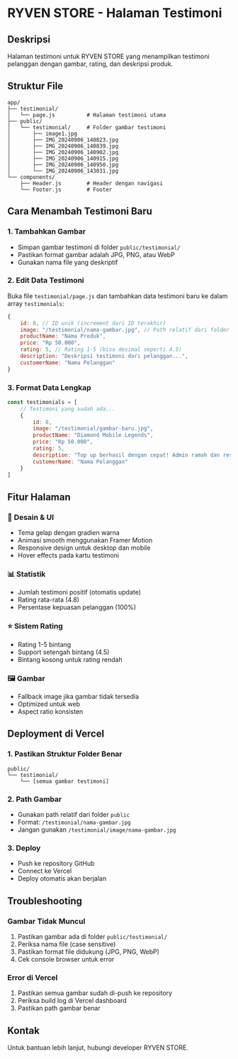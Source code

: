 # RYVEN STORE - Halaman Testimoni

## Deskripsi
Halaman testimoni untuk RYVEN STORE yang menampilkan testimoni pelanggan dengan gambar, rating, dan deskripsi produk.

## Struktur File
```
app/
├── testimonial/
│   └── page.js          # Halaman testimoni utama
├── public/
│   └── testimonial/     # Folder gambar testimoni
│       ├── image1.jpg
│       ├── IMG_20240906_140823.jpg
│       ├── IMG_20240906_140839.jpg
│       ├── IMG_20240906_140902.jpg
│       ├── IMG_20240906_140915.jpg
│       ├── IMG_20240906_140950.jpg
│       └── IMG_20240906_143031.jpg
└── components/
    ├── Header.js        # Header dengan navigasi
    └── Footer.js        # Footer
```

## Cara Menambah Testimoni Baru

### 1. Tambahkan Gambar
- Simpan gambar testimoni di folder `public/testimonial/`
- Pastikan format gambar adalah JPG, PNG, atau WebP
- Gunakan nama file yang deskriptif

### 2. Edit Data Testimoni
Buka file `testimonial/page.js` dan tambahkan data testimoni baru ke dalam array `testimonials`:

```javascript
{
    id: 8, // ID unik (increment dari ID terakhir)
    image: "/testimonial/nama-gambar.jpg", // Path relatif dari folder public
    productName: "Nama Produk",
    price: "Rp 50.000",
    rating: 5, // Rating 1-5 (bisa desimal seperti 4.5)
    description: "Deskripsi testimoni dari pelanggan...",
    customerName: "Nama Pelanggan"
}
```

### 3. Format Data Lengkap
```javascript
const testimonials = [
    // Testimoni yang sudah ada...
    {
        id: 8,
        image: "/testimonial/gambar-baru.jpg",
        productName: "Diamond Mobile Legends",
        price: "Rp 50.000",
        rating: 5,
        description: "Top up berhasil dengan cepat! Admin ramah dan responsive.",
        customerName: "Nama Pelanggan"
    }
]
```

## Fitur Halaman

### 🎨 **Desain & UI**
- Tema gelap dengan gradien warna
- Animasi smooth menggunakan Framer Motion
- Responsive design untuk desktop dan mobile
- Hover effects pada kartu testimoni

### 📊 **Statistik**
- Jumlah testimoni positif (otomatis update)
- Rating rata-rata (4.8)
- Persentase kepuasan pelanggan (100%)

### ⭐ **Sistem Rating**
- Rating 1-5 bintang
- Support setengah bintang (4.5)
- Bintang kosong untuk rating rendah

### 🖼️ **Gambar**
- Fallback image jika gambar tidak tersedia
- Optimized untuk web
- Aspect ratio konsisten

## Deployment di Vercel

### 1. Pastikan Struktur Folder Benar
```
public/
└── testimonial/
    └── [semua gambar testimoni]
```

### 2. Path Gambar
- Gunakan path relatif dari folder `public`
- Format: `/testimonial/nama-gambar.jpg`
- Jangan gunakan `/testimonial/image/nama-gambar.jpg`

### 3. Deploy
- Push ke repository GitHub
- Connect ke Vercel
- Deploy otomatis akan berjalan

## Troubleshooting

### Gambar Tidak Muncul
1. Pastikan gambar ada di folder `public/testimonial/`
2. Periksa nama file (case sensitive)
3. Pastikan format file didukung (JPG, PNG, WebP)
4. Cek console browser untuk error

### Error di Vercel
1. Pastikan semua gambar sudah di-push ke repository
2. Periksa build log di Vercel dashboard
3. Pastikan path gambar benar

## Kontak
Untuk bantuan lebih lanjut, hubungi developer RYVEN STORE.
